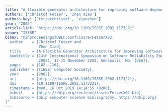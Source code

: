 ```yaml
---
title: "A flexible generator architecture for improving software dependability"
authors: ['Christof Fetzer', 'Zhen Xiao']
authors-key: ['fetzerchristof', 'xiaozhen']
year: "2002"
article-link: "https://doi.org/10.1109/ISSRE.2002.1173221"
venue: "ISSRE"
bibex: "@inproceedings{DBLP:conf/issre/FetzerX02,
  author    = {Christof Fetzer and
               Zhen Xiao},
  title     = {A Flexible Generator Architecture for Improving Software Dependability},
  booktitle = {13th International Symposium on Software Reliability Engineering {(ISSRE}
               2002), 12-15 November 2002, Annapolis, MD, {USA}},
  pages     = {102--116},
  publisher = {{IEEE} Computer Society},
  year      = {2002},
  url       = {https://doi.org/10.1109/ISSRE.2002.1173221},
  doi       = {10.1109/ISSRE.2002.1173221},
  timestamp = {Wed, 16 Oct 2019 14:14:55 +0200},
  biburl    = {https://dblp.org/rec/conf/issre/FetzerX02.bib},
  bibsource = {dblp computer science bibliography, https://dblp.org}
}"
---
```


